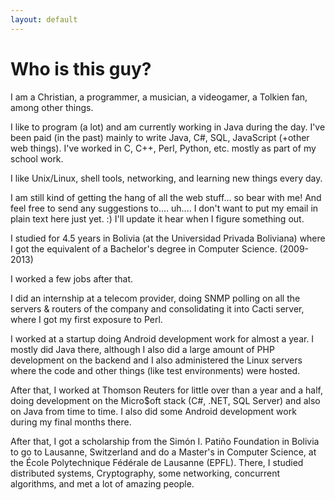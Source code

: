 ```yaml
---
layout: default
---
```


# Who is this guy?
I am a Christian, a programmer, a musician, a videogamer, a Tolkien fan, among
other things.

I like to program (a lot) and am currently working in Java during the day.
I've been paid (in the past) mainly to write Java, C#, SQL, JavaScript (+other
web things).
I've worked in C, C++, Perl, Python, etc. mostly as part of my school work.

I like Unix/Linux, shell tools, networking, and learning new things every day.

I am still kind of getting the hang of all the web stuff... so bear with me!
And feel free to send any suggestions to.... uh.... I don't want to put my email
in plain text here just yet. :) I'll update it hear when I figure something out.

I studied for 4.5 years in Bolivia (at the Universidad Privada Boliviana) where
I got the equivalent of a Bachelor's degree in Computer Science. (2009-2013)

I worked a few jobs after that.

I did an internship at a telecom provider, doing SNMP polling on all the servers
& routers of the company and consolidating it into Cacti server, where I got my
first exposure to Perl.

I worked at a startup doing Android development work for almost a year. I mostly
did Java there, although I also did a large amount of PHP development on the
backend and I also administered the Linux servers where the code and other
things (like test environments) were hosted.

After that, I worked at Thomson Reuters for little over than a year and a half,
doing development on the Micro$oft stack (C#, .NET, SQL Server) and also on Java
from time to time.
I also did some Android development work during my final months there.

After that, I got a scholarship from the Simón I. Patiño Foundation in Bolivia
to go to Lausanne, Switzerland and do a Master's in Computer Science, at the
École Polytechnique Fédérale de Lausanne (EPFL). There, I studied distributed
systems, Cryptography, some networking, concurrent algorithms, and met a lot of
amazing people.
